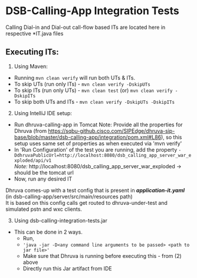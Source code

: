 # DSB-Calling-App Integration Tests

Calling Dial-in and Dial-out call-flow based ITs are located here in respective *IT.java files

## Executing ITs:
1) Using Maven:
- Running `mvn clean verify` will run both UTs & ITs.
- To skip UTs (run only ITs) - `mvn clean verify -DskipUTs`
- To skip ITs (run only UTs) - `mvn clean test` (or) `mvn clean verify -DskipITs`
- To skip both UTs and ITs - `mvn clean verify -DskipUTs -DskipITs`

2) Using IntelliJ IDE setup:
- Run dhruva-calling-app in Tomcat
Note: Provide all the properties for Dhruva (from https://sqbu-github.cisco.com/SIPEdge/dhruva-sip-base/blob/master/dsb-calling-app/integration/pom.xml#L86), so this setup uses same set of properties as when executed via 'mvn verify'
- In 'Run Configuration' of the test you are running, add the property `-DdhruvaPublicUrl=http://localhost:8080/dsb_calling_app_server_war_exploded/api/v1`  
*Note:* http://localhost:8080/dsb_calling_app_server_war_exploded -> should be the tomcat url 
- Now, run any desired IT 

Dhruva comes-up with a test config that is present in ***application-it.yaml*** (in dsb-calling-app/server/src/main/resources path)  
It is based on this config calls get routed to dhruva-under-test and simulated pstn and wxc clients. 

3) Using dsb-calling-integration-tests.jar
- This can be done in 2 ways.
  - Run,
  - `'java -jar -D<any command line arguments to be passed> <path to jar file>'`
  - Make sure that Dhruva is running before executing this - from (2) above
  - Directly run this Jar artifact from IDE
